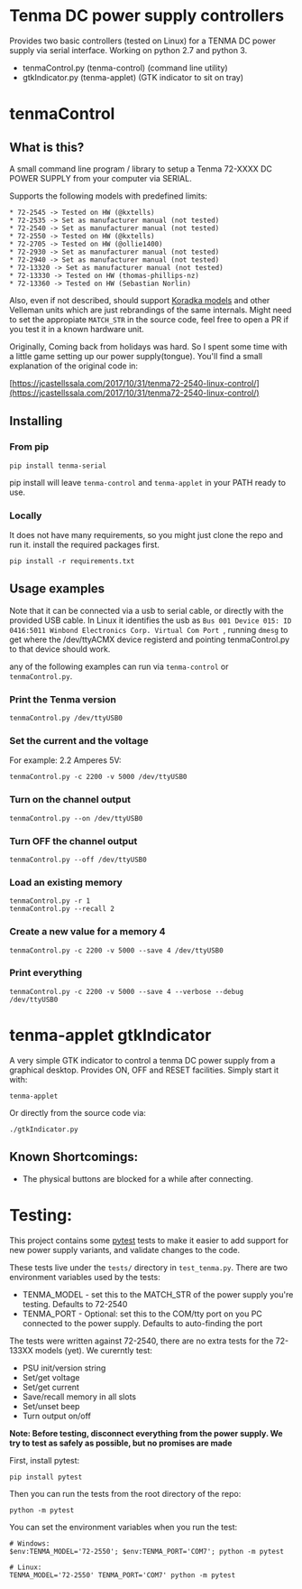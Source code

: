 # Tenma DC power supply controllers

Provides two basic controllers (tested on Linux) for a TENMA DC power supply via serial interface. Working on python 2.7 and python 3.

 * tenmaControl.py (tenma-control) (command line utility)
 * gtkIndicator.py (tenma-applet) (GTK indicator to sit on tray)

# tenmaControl

## What is this?

A small command line program / library to setup a Tenma 72-XXXX DC POWER SUPPLY from your computer via SERIAL.

Supports the following models with predefined limits:

    * 72-2545 -> Tested on HW (@kxtells)
    * 72-2535 -> Set as manufacturer manual (not tested)
    * 72-2540 -> Set as manufacturer manual (not tested)
    * 72-2550 -> Tested on HW (@kxtells)
    * 72-2705 -> Tested on HW (@ollie1400)
    * 72-2930 -> Set as manufacturer manual (not tested)
    * 72-2940 -> Set as manufacturer manual (not tested)
    * 72-13320 -> Set as manufacturer manual (not tested)
    * 72-13330 -> Tested on HW (thomas-phillips-nz)
    * 72-13360 -> Tested on HW (Sebastian Norlin)

Also, even if not described, should support [Koradka
models](https://sigrok.org/wiki/Korad_KAxxxxP_series) and other Velleman units
which are just rebrandings of the same internals. Might need to set the
appropiate `MATCH_STR` in the source code, feel free to open a PR if you test
it in a known hardware unit.

Originally, Coming back from holidays was hard. So I spent some time with a
little game setting up our power supply(tongue). You'll find a small
explanation of the original code in:

[https://jcastellssala.com/2017/10/31/tenma72-2540-linux-control/](https://jcastellssala.com/2017/10/31/tenma72-2540-linux-control/)

## Installing

### From pip

    pip install tenma-serial

pip install will leave `tenma-control` and `tenma-applet` in your PATH ready to use.

### Locally

It does not have many requirements, so you might just clone the repo and run it. install the required packages first.

	pip install -r requirements.txt


## Usage examples

Note that it can be connected via a usb to serial cable, or directly with the
provided USB cable. In Linux it identifies the usb as `Bus 001 Device 015: ID
0416:5011 Winbond Electronics Corp. Virtual Com Port `, running `dmesg` to get
where the /dev/ttyACMX device registerd and pointing tenmaControl.py to that
device should work.

any of the following examples can run via `tenma-control` or `tenmaControl.py`.

### Print the Tenma version

	tenmaControl.py /dev/ttyUSB0

### Set the current and the voltage

For example: 2.2 Amperes 5V:

	tenmaControl.py -c 2200 -v 5000 /dev/ttyUSB0

### Turn on the channel output

	tenmaControl.py --on /dev/ttyUSB0

### Turn OFF the channel output

	tenmaControl.py --off /dev/ttyUSB0

### Load an existing memory

	tenmaControl.py -r 1
	tenmaControl.py --recall 2

### Create a new value for a memory 4

	tenmaControl.py -c 2200 -v 5000 --save 4 /dev/ttyUSB0

### Print everything

	tenmaControl.py -c 2200 -v 5000 --save 4 --verbose --debug /dev/ttyUSB0

# tenma-applet gtkIndicator

A very simple GTK indicator to control a tenma DC power supply from a graphical desktop. Provides ON, OFF and RESET facilities. Simply start it with:

    tenma-applet

Or directly from the source code via:

	./gtkIndicator.py

## Known Shortcomings:
 * The physical buttons are blocked for a while after connecting.

# Testing:
This project contains some [pytest](https://pytest.org) tests to make it easier to add support for new power supply variants, and validate changes to the code.

These tests live under the `tests/` directory in `test_tenma.py`.  There are two environment variables used by the tests:
 * TENMA_MODEL - set this to the MATCH_STR of the power supply you're testing. Defaults to 72-2540
 * TENMA_PORT - Optional: set this to the COM/tty port on you PC connected to the power supply. Defaults to auto-finding the port

The tests were written against 72-2540, there are no extra tests for the 72-133XX models (yet). We curerntly test:
 * PSU init/version string
 * Set/get voltage
 * Set/get current
 * Save/recall memory in all slots
 * Set/unset beep
 * Turn output on/off

**Note: Before testing, disconnect everything from the power supply. We try to test as safely as possible, but no promises are made**

First, install pytest:

    pip install pytest

Then you can run the tests from the root directory of the repo:

    python -m pytest

You can set the environment variables when you run the test:

    # Windows:
    $env:TENMA_MODEL='72-2550'; $env:TENMA_PORT='COM7'; python -m pytest

    # Linux:
    TENMA_MODEL='72-2550' TENMA_PORT='COM7' python -m pytest